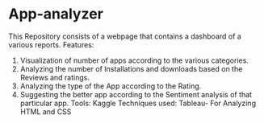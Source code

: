 # App-analyzer
This Repository consists of a webpage that contains a dashboard of a various reports.
Features:
  1. Visualization of number of apps according to the various categories.
  2. Analyzing the number of Installations and downloads based on the Reviews and ratings.
  3. Analyzing the type of the App according to the Rating.
  4. Suggesting the better app according to the Sentiment analysis of that particular app.
Tools:
   Kaggle
Techniques used:
   Tableau- For Analyzing
   HTML and CSS

